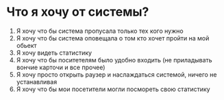 # Что я хочу от системы?
1. Я хочу что бы система пропусала только тех кого нужно
2. Я хочу что бы система оповещала о том кто хочет пройти на мой обьект
3. Я хочу видеть статистику
4. Я хочу что бы поситетелям было удобно входить (не приладывать вончие карточи и все прочее)
5. Я хочу просто открыть раузер и наслаждаться системой, ничего не устанавливая
6. Я хочу что бы мои посетители могли посмореть свою статистику